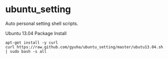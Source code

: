 ubuntu_setting
==============

Auto personal setting shell scripts.

Ubuntu 13.04 Package Install

    apt-get install -y curl
    curl https://raw.github.com/gyuha/ubuntu_setting/master/ubutu13.04.sh | sudo bash -s all
